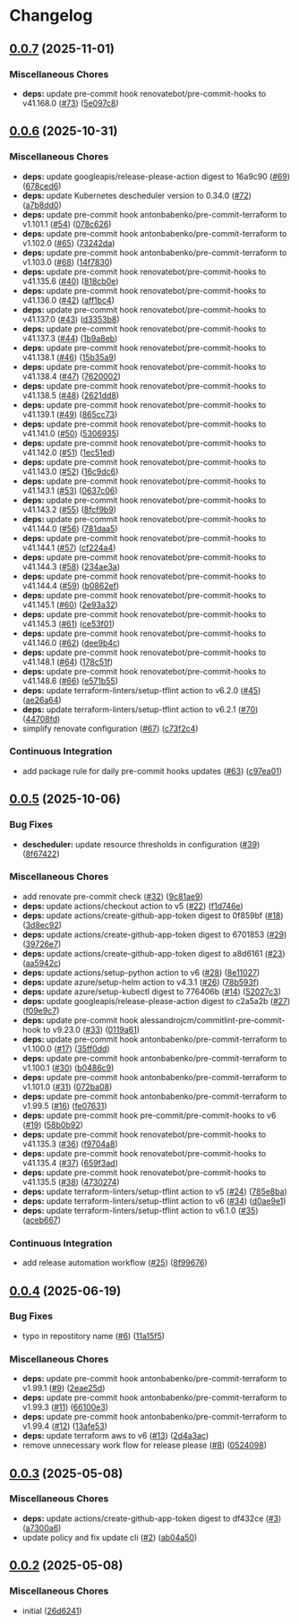# Changelog

## [0.0.7](https://github.com/opzkit/terraform-aws-k8s-addons-descheduler/compare/v0.0.6...v0.0.7) (2025-11-01)


### Miscellaneous Chores

* **deps:** update pre-commit hook renovatebot/pre-commit-hooks to v41.168.0 ([#73](https://github.com/opzkit/terraform-aws-k8s-addons-descheduler/issues/73)) ([5e097c8](https://github.com/opzkit/terraform-aws-k8s-addons-descheduler/commit/5e097c8199dbbead2b9560d27969f7b827ea8108))

## [0.0.6](https://github.com/opzkit/terraform-aws-k8s-addons-descheduler/compare/v0.0.5...v0.0.6) (2025-10-31)


### Miscellaneous Chores

* **deps:** update googleapis/release-please-action digest to 16a9c90 ([#69](https://github.com/opzkit/terraform-aws-k8s-addons-descheduler/issues/69)) ([678ced6](https://github.com/opzkit/terraform-aws-k8s-addons-descheduler/commit/678ced62c63b5801ab3911523d790f77b4f1acb4))
* **deps:** update Kubernetes descheduler version to 0.34.0 ([#72](https://github.com/opzkit/terraform-aws-k8s-addons-descheduler/issues/72)) ([a7b8dd0](https://github.com/opzkit/terraform-aws-k8s-addons-descheduler/commit/a7b8dd0a59851bbef59fad6a9f7eb73ed26d3583))
* **deps:** update pre-commit hook antonbabenko/pre-commit-terraform to v1.101.1 ([#54](https://github.com/opzkit/terraform-aws-k8s-addons-descheduler/issues/54)) ([078c626](https://github.com/opzkit/terraform-aws-k8s-addons-descheduler/commit/078c6262ac90340c1b4029cbb2f2cbf3186d1b10))
* **deps:** update pre-commit hook antonbabenko/pre-commit-terraform to v1.102.0 ([#65](https://github.com/opzkit/terraform-aws-k8s-addons-descheduler/issues/65)) ([73242da](https://github.com/opzkit/terraform-aws-k8s-addons-descheduler/commit/73242da098c51aca76d6c65fe64e7097b5528270))
* **deps:** update pre-commit hook antonbabenko/pre-commit-terraform to v1.103.0 ([#68](https://github.com/opzkit/terraform-aws-k8s-addons-descheduler/issues/68)) ([14f7830](https://github.com/opzkit/terraform-aws-k8s-addons-descheduler/commit/14f7830c52072283c0b76e57c37ce28dc1872fb8))
* **deps:** update pre-commit hook renovatebot/pre-commit-hooks to v41.135.6 ([#40](https://github.com/opzkit/terraform-aws-k8s-addons-descheduler/issues/40)) ([818cb0e](https://github.com/opzkit/terraform-aws-k8s-addons-descheduler/commit/818cb0e5303e8aab585dad8d51b0d08c1194de66))
* **deps:** update pre-commit hook renovatebot/pre-commit-hooks to v41.136.0 ([#42](https://github.com/opzkit/terraform-aws-k8s-addons-descheduler/issues/42)) ([aff1bc4](https://github.com/opzkit/terraform-aws-k8s-addons-descheduler/commit/aff1bc400dd50f48acc8f16c117ff9449bc4b366))
* **deps:** update pre-commit hook renovatebot/pre-commit-hooks to v41.137.0 ([#43](https://github.com/opzkit/terraform-aws-k8s-addons-descheduler/issues/43)) ([d3353b8](https://github.com/opzkit/terraform-aws-k8s-addons-descheduler/commit/d3353b8ea3430fc0ed1758a2f565e80a017d28f1))
* **deps:** update pre-commit hook renovatebot/pre-commit-hooks to v41.137.3 ([#44](https://github.com/opzkit/terraform-aws-k8s-addons-descheduler/issues/44)) ([1b9a8eb](https://github.com/opzkit/terraform-aws-k8s-addons-descheduler/commit/1b9a8eb40e4cb39e8859de7d0322faeca79b4337))
* **deps:** update pre-commit hook renovatebot/pre-commit-hooks to v41.138.1 ([#46](https://github.com/opzkit/terraform-aws-k8s-addons-descheduler/issues/46)) ([15b35a9](https://github.com/opzkit/terraform-aws-k8s-addons-descheduler/commit/15b35a9bc2fc157883d8fd2dfc3cd4e4f88aa442))
* **deps:** update pre-commit hook renovatebot/pre-commit-hooks to v41.138.4 ([#47](https://github.com/opzkit/terraform-aws-k8s-addons-descheduler/issues/47)) ([7620002](https://github.com/opzkit/terraform-aws-k8s-addons-descheduler/commit/7620002a2c23c317e5e04ff1dbc1b071a9c73f9c))
* **deps:** update pre-commit hook renovatebot/pre-commit-hooks to v41.138.5 ([#48](https://github.com/opzkit/terraform-aws-k8s-addons-descheduler/issues/48)) ([2621dd8](https://github.com/opzkit/terraform-aws-k8s-addons-descheduler/commit/2621dd89f199b4f5a57fe3d71dbd3fbe53ba883a))
* **deps:** update pre-commit hook renovatebot/pre-commit-hooks to v41.139.1 ([#49](https://github.com/opzkit/terraform-aws-k8s-addons-descheduler/issues/49)) ([865cc73](https://github.com/opzkit/terraform-aws-k8s-addons-descheduler/commit/865cc73f889dff3cc33350d4f4f3932a69051248))
* **deps:** update pre-commit hook renovatebot/pre-commit-hooks to v41.141.0 ([#50](https://github.com/opzkit/terraform-aws-k8s-addons-descheduler/issues/50)) ([5306935](https://github.com/opzkit/terraform-aws-k8s-addons-descheduler/commit/53069358587897c0ab210872da880c9cf482d495))
* **deps:** update pre-commit hook renovatebot/pre-commit-hooks to v41.142.0 ([#51](https://github.com/opzkit/terraform-aws-k8s-addons-descheduler/issues/51)) ([1ec51ed](https://github.com/opzkit/terraform-aws-k8s-addons-descheduler/commit/1ec51edfdfc6e81b02c429a36fae3d3c31cac492))
* **deps:** update pre-commit hook renovatebot/pre-commit-hooks to v41.143.0 ([#52](https://github.com/opzkit/terraform-aws-k8s-addons-descheduler/issues/52)) ([16c9dc6](https://github.com/opzkit/terraform-aws-k8s-addons-descheduler/commit/16c9dc693202008f7a292aec4b5caf16ed00ba95))
* **deps:** update pre-commit hook renovatebot/pre-commit-hooks to v41.143.1 ([#53](https://github.com/opzkit/terraform-aws-k8s-addons-descheduler/issues/53)) ([0637c06](https://github.com/opzkit/terraform-aws-k8s-addons-descheduler/commit/0637c06e1851dc17529f9fbf70c7f93b61cd820d))
* **deps:** update pre-commit hook renovatebot/pre-commit-hooks to v41.143.2 ([#55](https://github.com/opzkit/terraform-aws-k8s-addons-descheduler/issues/55)) ([8fcf9b9](https://github.com/opzkit/terraform-aws-k8s-addons-descheduler/commit/8fcf9b91fe59d67b77322a68e1b80d9e638f42da))
* **deps:** update pre-commit hook renovatebot/pre-commit-hooks to v41.144.0 ([#56](https://github.com/opzkit/terraform-aws-k8s-addons-descheduler/issues/56)) ([781daa5](https://github.com/opzkit/terraform-aws-k8s-addons-descheduler/commit/781daa5015f22e57c6fa8a8fdb1bfe75c346c319))
* **deps:** update pre-commit hook renovatebot/pre-commit-hooks to v41.144.1 ([#57](https://github.com/opzkit/terraform-aws-k8s-addons-descheduler/issues/57)) ([cf224a4](https://github.com/opzkit/terraform-aws-k8s-addons-descheduler/commit/cf224a4b722cc13e9899ba23335b45196ec511c1))
* **deps:** update pre-commit hook renovatebot/pre-commit-hooks to v41.144.3 ([#58](https://github.com/opzkit/terraform-aws-k8s-addons-descheduler/issues/58)) ([234ae3a](https://github.com/opzkit/terraform-aws-k8s-addons-descheduler/commit/234ae3ac0e6a5e238105180ef410d2e72824cc34))
* **deps:** update pre-commit hook renovatebot/pre-commit-hooks to v41.144.4 ([#59](https://github.com/opzkit/terraform-aws-k8s-addons-descheduler/issues/59)) ([b0862ef](https://github.com/opzkit/terraform-aws-k8s-addons-descheduler/commit/b0862ef90d91f31a93837f0439f619416175b50f))
* **deps:** update pre-commit hook renovatebot/pre-commit-hooks to v41.145.1 ([#60](https://github.com/opzkit/terraform-aws-k8s-addons-descheduler/issues/60)) ([2e93a32](https://github.com/opzkit/terraform-aws-k8s-addons-descheduler/commit/2e93a328b31768f76e3662fcaa132aa01c771a27))
* **deps:** update pre-commit hook renovatebot/pre-commit-hooks to v41.145.3 ([#61](https://github.com/opzkit/terraform-aws-k8s-addons-descheduler/issues/61)) ([ce53f01](https://github.com/opzkit/terraform-aws-k8s-addons-descheduler/commit/ce53f01ba1967067893768cb960b4432be384f1a))
* **deps:** update pre-commit hook renovatebot/pre-commit-hooks to v41.146.0 ([#62](https://github.com/opzkit/terraform-aws-k8s-addons-descheduler/issues/62)) ([dee9b4c](https://github.com/opzkit/terraform-aws-k8s-addons-descheduler/commit/dee9b4c4618482a30b84da955458d1b7692e5a0a))
* **deps:** update pre-commit hook renovatebot/pre-commit-hooks to v41.148.1 ([#64](https://github.com/opzkit/terraform-aws-k8s-addons-descheduler/issues/64)) ([178c51f](https://github.com/opzkit/terraform-aws-k8s-addons-descheduler/commit/178c51f8b38ac90e47ae56b4597af9ec48463b1d))
* **deps:** update pre-commit hook renovatebot/pre-commit-hooks to v41.148.6 ([#66](https://github.com/opzkit/terraform-aws-k8s-addons-descheduler/issues/66)) ([e571b55](https://github.com/opzkit/terraform-aws-k8s-addons-descheduler/commit/e571b55ba5a37e55703e8ab436303f28b71171b8))
* **deps:** update terraform-linters/setup-tflint action to v6.2.0 ([#45](https://github.com/opzkit/terraform-aws-k8s-addons-descheduler/issues/45)) ([ae26a64](https://github.com/opzkit/terraform-aws-k8s-addons-descheduler/commit/ae26a647be15727b5eec51a47f1ec3dadbf757a1))
* **deps:** update terraform-linters/setup-tflint action to v6.2.1 ([#70](https://github.com/opzkit/terraform-aws-k8s-addons-descheduler/issues/70)) ([44708fd](https://github.com/opzkit/terraform-aws-k8s-addons-descheduler/commit/44708fdf7f5fbac01457adecb8bd062a64b83504))
* simplify renovate configuration ([#67](https://github.com/opzkit/terraform-aws-k8s-addons-descheduler/issues/67)) ([c73f2c4](https://github.com/opzkit/terraform-aws-k8s-addons-descheduler/commit/c73f2c498c5e6bcb36c860c6bac4342183b712bd))


### Continuous Integration

* add package rule for daily pre-commit hooks updates ([#63](https://github.com/opzkit/terraform-aws-k8s-addons-descheduler/issues/63)) ([c97ea01](https://github.com/opzkit/terraform-aws-k8s-addons-descheduler/commit/c97ea010323a3ae4f4f4a196aef44c16ea9d115e))

## [0.0.5](https://github.com/opzkit/terraform-aws-k8s-addons-descheduler/compare/v0.0.4...v0.0.5) (2025-10-06)


### Bug Fixes

* **descheduler:** update resource thresholds in configuration ([#39](https://github.com/opzkit/terraform-aws-k8s-addons-descheduler/issues/39)) ([8f67422](https://github.com/opzkit/terraform-aws-k8s-addons-descheduler/commit/8f67422588daa875a867215d69d9f9798b248c13))


### Miscellaneous Chores

* add renovate pre-commit check ([#32](https://github.com/opzkit/terraform-aws-k8s-addons-descheduler/issues/32)) ([9c81ae9](https://github.com/opzkit/terraform-aws-k8s-addons-descheduler/commit/9c81ae9c0a81190e430cb111cabb443d8433e882))
* **deps:** update actions/checkout action to v5 ([#22](https://github.com/opzkit/terraform-aws-k8s-addons-descheduler/issues/22)) ([f1d746e](https://github.com/opzkit/terraform-aws-k8s-addons-descheduler/commit/f1d746eb4a8a8cc90394af0b24d98b20b2b7eb81))
* **deps:** update actions/create-github-app-token digest to 0f859bf ([#18](https://github.com/opzkit/terraform-aws-k8s-addons-descheduler/issues/18)) ([3d8ec92](https://github.com/opzkit/terraform-aws-k8s-addons-descheduler/commit/3d8ec923f91d03f57bb14432b65d0af62f8df7bf))
* **deps:** update actions/create-github-app-token digest to 6701853 ([#29](https://github.com/opzkit/terraform-aws-k8s-addons-descheduler/issues/29)) ([39726e7](https://github.com/opzkit/terraform-aws-k8s-addons-descheduler/commit/39726e74f292237311d16698360926c670ecb5c9))
* **deps:** update actions/create-github-app-token digest to a8d6161 ([#23](https://github.com/opzkit/terraform-aws-k8s-addons-descheduler/issues/23)) ([aa5942c](https://github.com/opzkit/terraform-aws-k8s-addons-descheduler/commit/aa5942c01c80118862151b694b22f798f640b7e0))
* **deps:** update actions/setup-python action to v6 ([#28](https://github.com/opzkit/terraform-aws-k8s-addons-descheduler/issues/28)) ([8e11027](https://github.com/opzkit/terraform-aws-k8s-addons-descheduler/commit/8e110277091218571a5cd7c83860e35acc828ca6))
* **deps:** update azure/setup-helm action to v4.3.1 ([#26](https://github.com/opzkit/terraform-aws-k8s-addons-descheduler/issues/26)) ([78b593f](https://github.com/opzkit/terraform-aws-k8s-addons-descheduler/commit/78b593f0cac5ed4459756bc185dcab7637b3a6d1))
* **deps:** update azure/setup-kubectl digest to 776406b ([#14](https://github.com/opzkit/terraform-aws-k8s-addons-descheduler/issues/14)) ([52027c3](https://github.com/opzkit/terraform-aws-k8s-addons-descheduler/commit/52027c3070946941757aa7234f0757367f5957c7))
* **deps:** update googleapis/release-please-action digest to c2a5a2b ([#27](https://github.com/opzkit/terraform-aws-k8s-addons-descheduler/issues/27)) ([f09e9c7](https://github.com/opzkit/terraform-aws-k8s-addons-descheduler/commit/f09e9c762a12de66904dd6feb1edf2d5b662fbe9))
* **deps:** update pre-commit hook alessandrojcm/commitlint-pre-commit-hook to v9.23.0 ([#33](https://github.com/opzkit/terraform-aws-k8s-addons-descheduler/issues/33)) ([0119a61](https://github.com/opzkit/terraform-aws-k8s-addons-descheduler/commit/0119a61ab530eb4e309d5fb4babf55db87ca4c95))
* **deps:** update pre-commit hook antonbabenko/pre-commit-terraform to v1.100.0 ([#17](https://github.com/opzkit/terraform-aws-k8s-addons-descheduler/issues/17)) ([35ff0dd](https://github.com/opzkit/terraform-aws-k8s-addons-descheduler/commit/35ff0dd700836943e23444ebc406ad31154ffe19))
* **deps:** update pre-commit hook antonbabenko/pre-commit-terraform to v1.100.1 ([#30](https://github.com/opzkit/terraform-aws-k8s-addons-descheduler/issues/30)) ([b0486c9](https://github.com/opzkit/terraform-aws-k8s-addons-descheduler/commit/b0486c905763cf7058ccdb8411dc48770e7857f0))
* **deps:** update pre-commit hook antonbabenko/pre-commit-terraform to v1.101.0 ([#31](https://github.com/opzkit/terraform-aws-k8s-addons-descheduler/issues/31)) ([072ba08](https://github.com/opzkit/terraform-aws-k8s-addons-descheduler/commit/072ba087802ee237cb6ab91229c76e64cbc6b164))
* **deps:** update pre-commit hook antonbabenko/pre-commit-terraform to v1.99.5 ([#16](https://github.com/opzkit/terraform-aws-k8s-addons-descheduler/issues/16)) ([fe07631](https://github.com/opzkit/terraform-aws-k8s-addons-descheduler/commit/fe07631d0f21f5a666d094b513b205417decaad3))
* **deps:** update pre-commit hook pre-commit/pre-commit-hooks to v6 ([#19](https://github.com/opzkit/terraform-aws-k8s-addons-descheduler/issues/19)) ([58b0b92](https://github.com/opzkit/terraform-aws-k8s-addons-descheduler/commit/58b0b927d4e3cacaf0bdeb75a5e1229630fa7059))
* **deps:** update pre-commit hook renovatebot/pre-commit-hooks to v41.135.3 ([#36](https://github.com/opzkit/terraform-aws-k8s-addons-descheduler/issues/36)) ([f9704a8](https://github.com/opzkit/terraform-aws-k8s-addons-descheduler/commit/f9704a8c54dee772759a6f288babeeadea9233cd))
* **deps:** update pre-commit hook renovatebot/pre-commit-hooks to v41.135.4 ([#37](https://github.com/opzkit/terraform-aws-k8s-addons-descheduler/issues/37)) ([659f3ad](https://github.com/opzkit/terraform-aws-k8s-addons-descheduler/commit/659f3adbdcfe5648b12707e3e7575f37d396ccc4))
* **deps:** update pre-commit hook renovatebot/pre-commit-hooks to v41.135.5 ([#38](https://github.com/opzkit/terraform-aws-k8s-addons-descheduler/issues/38)) ([4730274](https://github.com/opzkit/terraform-aws-k8s-addons-descheduler/commit/47302748397bf5334ca1ef8a4ed69a2c52121ee1))
* **deps:** update terraform-linters/setup-tflint action to v5 ([#24](https://github.com/opzkit/terraform-aws-k8s-addons-descheduler/issues/24)) ([785e8ba](https://github.com/opzkit/terraform-aws-k8s-addons-descheduler/commit/785e8ba9c23ca7fff06622538dc8fa13b5a3c54e))
* **deps:** update terraform-linters/setup-tflint action to v6 ([#34](https://github.com/opzkit/terraform-aws-k8s-addons-descheduler/issues/34)) ([d0ae9e1](https://github.com/opzkit/terraform-aws-k8s-addons-descheduler/commit/d0ae9e15a925454ab5d26562ff9c2a655bc3e4f1))
* **deps:** update terraform-linters/setup-tflint action to v6.1.0 ([#35](https://github.com/opzkit/terraform-aws-k8s-addons-descheduler/issues/35)) ([aceb667](https://github.com/opzkit/terraform-aws-k8s-addons-descheduler/commit/aceb66727324fd10f625be97702c9d15c28ff459))


### Continuous Integration

* add release automation workflow ([#25](https://github.com/opzkit/terraform-aws-k8s-addons-descheduler/issues/25)) ([8f99676](https://github.com/opzkit/terraform-aws-k8s-addons-descheduler/commit/8f996768341b1fb0efa494f6c8a10fd2a570229d))

## [0.0.4](https://github.com/opzkit/terraform-aws-k8s-addons-descheduler/compare/v0.0.3...v0.0.4) (2025-06-19)


### Bug Fixes

* typo in repostitory name ([#6](https://github.com/opzkit/terraform-aws-k8s-addons-descheduler/issues/6)) ([11a15f5](https://github.com/opzkit/terraform-aws-k8s-addons-descheduler/commit/11a15f5eca968cb3df72fb951ddb7b3fd1676c8c))


### Miscellaneous Chores

* **deps:** update pre-commit hook antonbabenko/pre-commit-terraform to v1.99.1 ([#9](https://github.com/opzkit/terraform-aws-k8s-addons-descheduler/issues/9)) ([2eae25d](https://github.com/opzkit/terraform-aws-k8s-addons-descheduler/commit/2eae25d9ee78ac978865f72c1403601c13cb41cf))
* **deps:** update pre-commit hook antonbabenko/pre-commit-terraform to v1.99.3 ([#11](https://github.com/opzkit/terraform-aws-k8s-addons-descheduler/issues/11)) ([66100e3](https://github.com/opzkit/terraform-aws-k8s-addons-descheduler/commit/66100e3c9b39bbe2cc6d7b24c47d081e345dd1a4))
* **deps:** update pre-commit hook antonbabenko/pre-commit-terraform to v1.99.4 ([#12](https://github.com/opzkit/terraform-aws-k8s-addons-descheduler/issues/12)) ([13afe53](https://github.com/opzkit/terraform-aws-k8s-addons-descheduler/commit/13afe535d59a70be1303e9f8fdc5c815b9dd6077))
* **deps:** update terraform aws to v6 ([#13](https://github.com/opzkit/terraform-aws-k8s-addons-descheduler/issues/13)) ([2d4a3ac](https://github.com/opzkit/terraform-aws-k8s-addons-descheduler/commit/2d4a3ac96684189cca1fa6f76732954a291265d4))
* remove unnecessary work flow for release please ([#8](https://github.com/opzkit/terraform-aws-k8s-addons-descheduler/issues/8)) ([0524098](https://github.com/opzkit/terraform-aws-k8s-addons-descheduler/commit/0524098ba0e749ef82a2df8c20d76fb0f01f9387))

## [0.0.3](https://github.com/opzkit/terraform-aws-k8s-addons-descheduler/compare/v0.0.2...v0.0.3) (2025-05-08)


### Miscellaneous Chores

* **deps:** update actions/create-github-app-token digest to df432ce ([#3](https://github.com/opzkit/terraform-aws-k8s-addons-descheduler/issues/3)) ([a7300a6](https://github.com/opzkit/terraform-aws-k8s-addons-descheduler/commit/a7300a608c4c4cf2b15b7a3bec3383f8ad4f53b4))
* update policy and fix update cli ([#2](https://github.com/opzkit/terraform-aws-k8s-addons-descheduler/issues/2)) ([ab04a50](https://github.com/opzkit/terraform-aws-k8s-addons-descheduler/commit/ab04a50914c6fe1ca5cf1378827c22c9e8516af8))

## [0.0.2](https://github.com/opzkit/terraform-aws-k8s-addons-descheduler/compare/v0.0.1...v0.0.2) (2025-05-08)


### Miscellaneous Chores

* initial ([26d6241](https://github.com/opzkit/terraform-aws-k8s-addons-descheduler/commit/26d6241dfedc1aefd42b5f3a562ec93df9b98c03))
